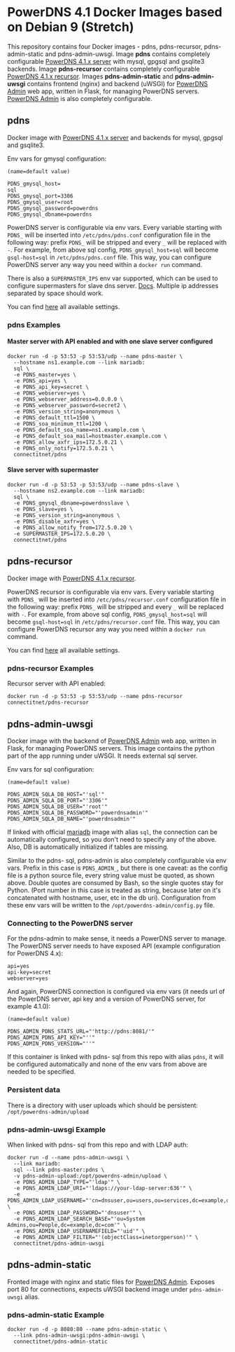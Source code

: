 # PowerDNS 4.1 Docker Images based on Debian 9 (Stretch)

This repository contains four Docker images - pdns, pdns-recursor, pdns-admin-static and pdns-admin-uwsgi.
Image **pdns** contains completely configurable [PowerDNS 4.1.x server](https://www.powerdns.com/) with mysql, gpgsql and gsqlite3 backends.
Image **pdns-recursor** contains completely configurable [PowerDNS 4.1.x recursor](https://www.powerdns.com/).
Images **pdns-admin-static** and **pdns-admin-uwsgi** contains frontend (nginx) and backend (uWSGI) for [PowerDNS Admin](https://github.com/thomasDOTde/PowerDNS-Admin) web app, written in Flask, for managing PowerDNS servers. [PowerDNS Admin](https://github.com/thomasDOTde/PowerDNS-Admin) is also completely configurable.

## pdns

Docker image with [PowerDNS 4.1.x server](https://www.powerdns.com/) and backends for mysql, gpgsql and gsqlite3.

Env vars for gmysql configuration:

```text
(name=default value)

PDNS_gmysql_host=
sql
PDNS_gmysql_port=3306
PDNS_gmysql_user=root
PDNS_gmysql_password=powerdns
PDNS_gmysql_dbname=powerdns
```

PowerDNS server is configurable via env vars. Every variable starting with `PDNS_` will be inserted into `/etc/pdns/pdns.conf` configuration file in the following way: prefix `PDNS_` will be stripped and every `_` will be replaced with `-`. For example, from above sql config, `PDNS_gmysql_host=sql` will become `gsql-host=sql` in `/etc/pdns/pdns.conf` file. This way, you can configure PowerDNS server any way you need within a `docker run` command.

There is also a `SUPERMASTER_IPS` env var supported, which can be used to configure supermasters for slave dns server. [Docs](https://doc.powerdns.com/md/authoritative/modes-of-operation/#supermaster-automatic-provisioning-of-slaves). Multiple ip addresses separated by space should work.

You can find [here](https://doc.powerdns.com/md/authoritative/) all available settings.

### pdns Examples

#### Master server with API enabled and with one slave server configured

```shell
docker run -d -p 53:53 -p 53:53/udp --name pdns-master \
  --hostname ns1.example.com --link mariadb:
  sql \
  -e PDNS_master=yes \
  -e PDNS_api=yes \
  -e PDNS_api_key=secret \
  -e PDNS_webserver=yes \
  -e PDNS_webserver_address=0.0.0.0 \
  -e PDNS_webserver_password=secret2 \
  -e PDNS_version_string=anonymous \
  -e PDNS_default_ttl=1500 \
  -e PDNS_soa_minimum_ttl=1200 \
  -e PDNS_default_soa_name=ns1.example.com \
  -e PDNS_default_soa_mail=hostmaster.example.com \
  -e PDNS_allow_axfr_ips=172.5.0.21 \
  -e PDNS_only_notify=172.5.0.21 \
  connectitnet/pdns
```

#### Slave server with supermaster

```shell
docker run -d -p 53:53 -p 53:53/udp --name pdns-slave \
  --hostname ns2.example.com --link mariadb:
  sql \
  -e PDNS_gmysql_dbname=powerdnsslave \
  -e PDNS_slave=yes \
  -e PDNS_version_string=anonymous \
  -e PDNS_disable_axfr=yes \
  -e PDNS_allow_notify_from=172.5.0.20 \
  -e SUPERMASTER_IPS=172.5.0.20 \
  connectitnet/pdns
```

## pdns-recursor

Docker image with [PowerDNS 4.1.x recursor](https://www.powerdns.com/).

PowerDNS recursor is configurable via env vars. Every variable starting with `PDNS_` will be inserted into `/etc/pdns/recursor.conf` configuration file in the following way: prefix `PDNS_` will be stripped and every `_` will be replaced with `-`. For example, from above sql config, `PDNS_gmysql_host=sql` will become `gsql-host=sql` in `/etc/pdns/recursor.conf` file. This way, you can configure PowerDNS recursor any way you need within a `docker run` command.

You can find [here](https://doc.powerdns.com/md/recursor/settings/) all available settings.

### pdns-recursor Examples

Recursor server with API enabled:

```shell
docker run -d -p 53:53 -p 53:53/udp --name pdns-recursor connectitnet/pdns-recursor
```

## pdns-admin-uwsgi

Docker image with the backend of [PowerDNS Admin](https://github.com/thomasDOTde/PowerDNS-Admin) web app, written in Flask, for managing PowerDNS servers. This image contains the python part of the app running under uWSGI. It needs external sql server.

Env vars for sql configuration:

```text
(name=default value)

PDNS_ADMIN_SQLA_DB_HOST="'sql'"
PDNS_ADMIN_SQLA_DB_PORT="'3306'"
PDNS_ADMIN_SQLA_DB_USER="'root'"
PDNS_ADMIN_SQLA_DB_PASSWORD="'powerdnsadmin'"
PDNS_ADMIN_SQLA_DB_NAME="'powerdnsadmin'"
```

If linked with official [mariadb](https://hub.docker.com/_/mariadb/) image with alias `sql`, the connection can be automatically configured, so you don't need to specify any of the above. Also, DB is automatically initialized if tables are missing.

Similar to the pdns-
sql, pdns-admin is also completely configurable via env vars. Prefix in this case is `PDNS_ADMIN_`, but there is one caveat: as the config file is a python source file, every string value must be quoted, as shown above. Double quotes are consumed by Bash, so the single quotes stay for Python. (Port number in this case is treated as string, because later on it's concatenated with hostname, user, etc in the db uri). Configuration from these env vars will be written to the `/opt/powerdns-admin/config.py` file.

### Connecting to the PowerDNS server

For the pdns-admin to make sense, it needs a PowerDNS server to manage. The PowerDNS server needs to have exposed API (example configuration for PowerDNS 4.x):

```text
api=yes
api-key=secret
webserver=yes
```

And again, PowerDNS connection is configured via env vars (it needs url of the PowerDNS server, api key and a version of PowerDNS server, for example 4.1.0):

```text
(name=default value)

PDNS_ADMIN_PDNS_STATS_URL="'http://pdns:8081/'"
PDNS_ADMIN_PDNS_API_KEY="''"
PDNS_ADMIN_PDNS_VERSION="''"
```

If this container is linked with pdns-
sql from this repo with alias `pdns`, it will be configured automatically and none of the env vars from above are needed to be specified.

### Persistent data

There is a directory with user uploads which should be persistent: `/opt/powerdns-admin/upload`

### pdns-admin-uwsgi Example

When linked with pdns-
sql from this repo and with LDAP auth:

```text
docker run -d --name pdns-admin-uwsgi \
  --link mariadb:
  sql --link pdns-master:pdns \
  -v pdns-admin-upload:/opt/powerdns-admin/upload \
  -e PDNS_ADMIN_LDAP_TYPE="'ldap'" \
  -e PDNS_ADMIN_LDAP_URI="'ldaps://your-ldap-server:636'" \
  -e PDNS_ADMIN_LDAP_USERNAME="'cn=dnsuser,ou=users,ou=services,dc=example,dc=com'" \
  -e PDNS_ADMIN_LDAP_PASSWORD="'dnsuser'" \
  -e PDNS_ADMIN_LDAP_SEARCH_BASE="'ou=System Admins,ou=People,dc=example,dc=com'" \
  -e PDNS_ADMIN_LDAP_USERNAMEFIELD="'uid'" \
  -e PDNS_ADMIN_LDAP_FILTER="'(objectClass=inetorgperson)'" \
  connectitnet/pdns-admin-uwsgi
```

## pdns-admin-static

Fronted image with nginx and static files for [PowerDNS Admin](https://github.com/thomasDOTde/PowerDNS-Admin). Exposes port 80 for connections, expects uWSGI backend image under `pdns-admin-uwsgi` alias.

### pdns-admin-static Example

```shell
docker run -d -p 8080:80 --name pdns-admin-static \
  --link pdns-admin-uwsgi:pdns-admin-uwsgi \
  connectitnet/pdns-admin-static
```